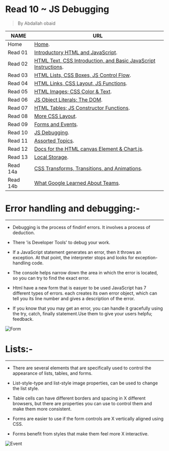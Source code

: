 # Read 10 ~ JS Debugging
> By Abdallah obaid

**NAME** | **URL**
------------------ | -------------
Home    | [Home](https://abdallah-obaid.github.io/reading-notes/).
 Read 01     | [Introductory HTML and JavaScript](https://abdallah-obaid.github.io/reading-notes/class-01).
 Read 02     | [HTML Text, CSS Introduction, and Basic JavaScript Instructions](https://abdallah-obaid.github.io/reading-notes/class-02).
 Read 03     | [HTML Lists, CSS Boxes, JS Control Flow](https://abdallah-obaid.github.io/reading-notes/class-03).
 Read 04     | [HTML Links, CSS Layout, JS Functions](https://abdallah-obaid.github.io/reading-notes/class-04).
 Read 05     | [HTML Images; CSS Color & Text](https://abdallah-obaid.github.io/reading-notes/class-05).
 Read 06     | [JS Object Literals; The DOM](https://abdallah-obaid.github.io/reading-notes/class-06).
 Read 07     | [HTML Tables; JS Constructor Functions](https://abdallah-obaid.github.io/reading-notes/class-07).
 Read 08     | [More CSS Layout](https://abdallah-obaid.github.io/reading-notes/class-08).
 Read 09     | [Forms and Events](https://abdallah-obaid.github.io/reading-notes/class-09).
 Read 10     | [JS Debugging](https://abdallah-obaid.github.io/reading-notes/class-10).
 Read 11     | [Assorted Topics](https://abdallah-obaid.github.io/reading-notes/).
 Read 12     | [Docs for the HTML canvas Element & Chart.js](https://abdallah-obaid.github.io/reading-notes/).
 Read 13     | [Local Storage](https://abdallah-obaid.github.io/reading-notes/).
 Read 14a    | [CSS Transforms, Transitions, and Animations](https://abdallah-obaid.github.io/reading-notes/).
 Read 14b    | [What Google Learned About Teams](https://abdallah-obaid.github.io/reading-notes/).

# Error handling and debugging:-
----------------------------------
* Debugging is the process of findinf errors. It involves a process of deduction.
* There 'is Developer Tools' to debug your work.
* If a JavaScript statement generates an error, then it throws an exception. At that point, the interpreter stops and looks for exception-handling code. 
* The console helps narrow down the area in which the error is located, so you can try to find the exact error.

* Html have a new form that is easyer to be used
JavaScript has 7 different types of errors. each creates its own error object, which can tell you its line number and gives a description of the error.
* If you know that you may get an error, you can handle it gracefully using the try, catch, finally statement.Use them to give your users helpfu; feedback.


![Form](https://assets.wordpress.envato-static.com/uploads/2014/09/subtly-animated-forms-thumb.gif)


# Lists:-
----------------------------------
* There are several elements that are specifically used to control the appearance of lists, tables, and forms.
* List-style-type and list-style image properties, can be used to change the list style.

* Table cells can have different borders and spacing in  X different browsers, but there are properties you can use to control them and make them more consistent.
* Forms are easier to use if the form controls are  X vertically aligned using CSS.
* Forms benefit from styles that make them feel more  X interactive.


![Event](https://miro.medium.com/max/1600/1*iHhUyO4DliDwa6x_cO5E3A.gif)